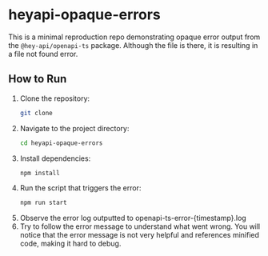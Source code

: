 # heyapi-opaque-errors

This is a minimal reproduction repo demonstrating opaque error output from the `@hey-api/openapi-ts` package. Although the file is there, it is resulting in a file not found error.

## How to Run

1. Clone the repository:
   ```bash
   git clone
   ```
2. Navigate to the project directory:
   ```bash
   cd heyapi-opaque-errors
   ```
3. Install dependencies:
   ```bash
   npm install
   ```
4. Run the script that triggers the error:
   ```bash
   npm run start
   ```
5. Observe the error log outputted to openapi-ts-error-{timestamp}.log
6. Try to follow the error message to understand what went wrong. You will notice that the error message is not very helpful and references minified code, making it hard to debug.
